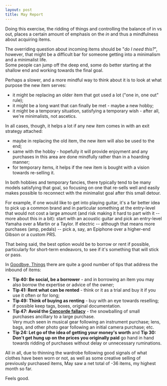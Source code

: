 ```yaml
---
layout: post
title: May Report
---
```


Doing this exercise, the ridding of things and controlling
the balance of in vs out, places a certain amount of emphasis
on the *in* and thus a mindfulness about acquiring items.

The overriding question about incoming items should be
"*do I need this?*", however, that might be a difficult
bar for someone getting into a minimalism and a minimalist life.  
Some people can jump off the deep end, some do better
starting at the shallow end and working towards
the final goal.

Perhaps a slower, and a more mindful way to think about it
is to look at what purpose the new item serves:

* it might be replacing an older item that got used a lot ("one in, one out" rule);
* it might be a long want that can finally be met - maybe a new hobby;
* it might be a temporary situation, satisfying a
  temporary wish - after all, we're minimalists, not ascetics.

In all cases, though, it helps a lot if any new item
comes in with an exit strategy attached:

* maybe in replacing the old item, the new item will also
  be used to the end;
* same with the hobby - hopefully it will provide enjoyment
  and any purchases in this area are done mindfully
  rather than in a hoarding manner;
* for temporary items, it helps if the new item is bought
  with a vision towards re-selling it.
  
In both hobbies and temporary fancies,
there typically tend to be many models satisfying that goal,
so focusing on one that re-sells well and easily
makes possible to reconnect with the minimalist goal after this small detour.

For example, if one would like to get into playing guitar,
it's a far better idea to pick up a common brand
and in particular something at the entry-level
that would not cost a large amount (and risk making
it hard to part with it -- more about this in a bit):
start with an acoustic guitar and pick an entry-level Yamaha
over a Martin or a Taylor. If electric -- although
that means more purchases (amp, pedals) --
pick a, say, an Epiphone over a higher-end Gibson or a custom PRS.

That being said, the best option would be to borrow or rent
if possible, particularly for short-term endeavors,
to see if it's something that will stick or pass.

In [Goodbye, Things](https://www.amazon.com/Goodbye-Things-New-Japanese-Minimalism/dp/0393609030)
there are quite a good number of tips that address the inbound of items:

* **Tip 40: Be social, be a borrower** - and in borrowing an item
  you may also borrow the expertise or advice of the owner;
* **Tip 41: Rent what can be rented** - think or it as a trial
  and buy it if you use it often or for long;
* **Tip 49: Think of buying as renting** - buy with an eye
  towards reselling; if possible keep tags, boxes, original documentation.
* **Tip 47: Avoid the [Concorde fallacy](https://en.wikipedia.org/wiki/Sunk_cost)** -
  the snowballing of small purchases ancillary to a large purchase.  
  Very much seen in musical gear following an instrument purchase;
  lens, bags, and other photo gear following an initial camera purchase;
  etc.
* **Tip 24: Let go of the idea of getting your money's worth** and
  **Tip 30: Don't get hung up on the prices you originally paid** go
  hand in hand towards ridding of purchases without delay or
  unnecessary ruminations.

All in all, due to thinning the wardrobe following
good signals of what clothes have been worn or not,
as well as some creative selling of previously
purchased items, May saw a net total of -36 items,
my highest month so far.

Feels good.